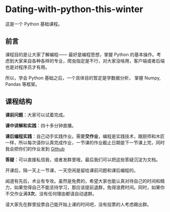 #  Dating-with-python-this-winter

这是一个 Python 基础课程。

## 前言

课程目的是让大家了解编程—— 最好是编程思想，掌握 Python 的基本操作。考虑到大家来自各种各样的专业，爬虫指定是不行，对大家没啥用，客户端或者后端也是对程序员才有用。

所以，学会 Python 基础之后，一个具体目的暂定是学数据分析， 掌握 Numpy, Pandas 等框架。


## 课程结构

**课前问题**：大家可以试着完成。

**课中讲解和实践**：四十多分钟直播。

**课后编程实践**：自己动手实践作业。需要**交作业**，编程是实践技术，跟厨师和木匠一样，所以每次请你认真完成作业，一节课的作业截止日期是下一节课上完，同时我会把你们的作业发到 [Github](https://github.com/)

**答疑**：可以直接私信我，或者发群里哦，最后我们可以把这些答疑沉淀为文档。

开课后，隔一天上一节课，一天空闲是留给课前问题和课后编程的。

闻道有先后，术业有专攻。虽然是免费的，希望大家也能认真对待自己的时间和精力，如果觉得自己不能坚持学习，那应该提前退群，免得浪费时间。同时，如果你不交作业满**3次**，没有任何理由都请自动退群。

请大家先在群里投票自己能开始上课的时间吧，没有投票的人考虑踢出群。
